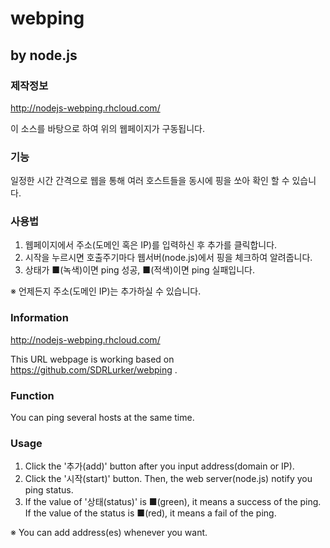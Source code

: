 # webping 
## by node.js
### 제작정보
http://nodejs-webping.rhcloud.com/

이 소스를 바탕으로 하여 위의 웹페이지가 구동됩니다.

### 기능
일정한 시간 간격으로 웹을 통해 여러 호스트들을 동시에 핑을 쏘아 확인 할 수 있습니다.

### 사용법
1. 웹페이지에서 주소(도메인 혹은 IP)를 입력하신 후 추가를 클릭합니다.
2. 시작을 누르시면 호출주기마다 웹서버(node.js)에서 핑을 체크하여 알려줍니다.
3. 상태가 ■(녹색)이면 ping 성공, ■(적색)이면 ping 실패입니다.

※ 언제든지 주소(도메인 IP)는 추가하실 수 있습니다.

### Information
http://nodejs-webping.rhcloud.com/

This URL webpage is working based on https://github.com/SDRLurker/webping .

### Function
You can ping several hosts at the same time.

### Usage
1. Click the '추가(add)' button after you input address(domain or IP).
2. Click the '시작(start)' button. Then, the web server(node.js) notify you ping status.
3. If the value of '상태(status)' is ■(green), it means a success of the ping. If the value of the status is ■(red), it means a fail of the ping.

※ You can add address(es) whenever you want.
